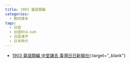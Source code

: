 ```yaml
---
title: 1903 臺語類編
categories: 
  - 教材課本
tags:
  - 日語
  - 台語Khá-nah
  - 台語漢字
  - 日本時代
---
```


- [1903 臺語類編 中堂謙吉 臺灣日日新報社](https://kiek.taigi.info/1903TaigiLuiphian/){:target="_blank"}
